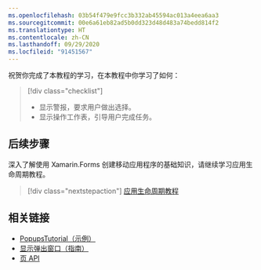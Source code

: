 ```yaml
---
ms.openlocfilehash: 03b54f479e9fcc3b332ab45594ac013a4eea6aa3
ms.sourcegitcommit: 00e6a61eb82ad5b0dd323d48d483a74bedd814f2
ms.translationtype: HT
ms.contentlocale: zh-CN
ms.lasthandoff: 09/29/2020
ms.locfileid: "91451567"
---
```

祝贺你完成了本教程的学习，在本教程中你学习了如何：

> [!div class="checklist"]
>
> - 显示警报，要求用户做出选择。
> - 显示操作工作表，引导用户完成任务。

## <a name="next-steps"></a>后续步骤

深入了解使用 Xamarin.Forms 创建移动应用程序的基础知识，请继续学习应用生命周期教程。

> [!div class="nextstepaction"]
> [应用生命周期教程](~/get-started/tutorials/app-lifecycle/index.yml)

## <a name="related-links"></a>相关链接

- [PopupsTutorial（示例）](/samples/xamarin/xamarin-forms-samples/getstarted-tutorials-popupstutorial/)
- [显示弹出窗口（指南）](~/xamarin-forms/user-interface/pop-ups.md)
- [页 API](xref:Xamarin.Forms.Page)